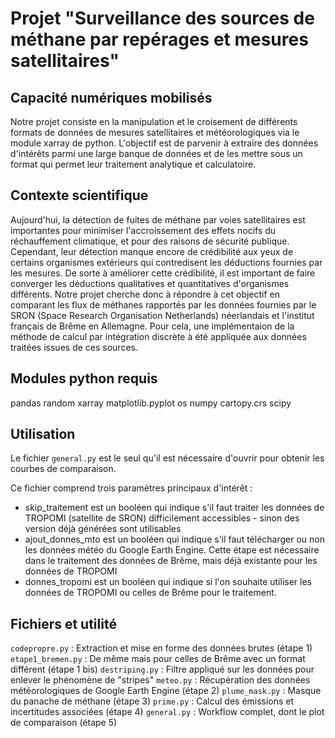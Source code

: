 # Projet "Surveillance des sources de méthane par repérages et mesures satellitaires"


## Capacité numériques mobilisés

Notre projet consiste en la manipulation et le croisement de différents formats de données de mesures satellitaires et météorologiques via le module xarray de python. L'objectif est de parvenir à extraire des données d'intérêts parmi une large banque de données et de les mettre sous un format qui permet leur traitement analytique et calculatoire.

## Contexte scientifique

Aujourd'hui, la détection de fuites de méthane par voies satellitaires est importantes pour minimiser l'accroissement des effets nocifs du réchauffement climatique, et pour des raisons de sécurité publique. Cependant, leur détection manque encore de crédibilité aux yeux de certains organismes extérieurs qui contredisent les déductions fournies par les mesures. 
De sorte à améliorer cette crédibilité, il est important de faire converger les déductions qualitatives et quantitatives d'organismes différents. Notre projet cherche donc à répondre à cet objectif en comparant les flux de méthanes rapportés par les données fournies par le SRON (Space Research Organisation Netherlands) néerlandais et l'institut français de Brême en Allemagne. 
Pour cela, une implémentaion de la méthode de calcul par intégration discrète à été appliquée aux données traitées issues de ces sources.

## Modules python requis

pandas
random
xarray
matplotlib.pyplot
os
numpy
cartopy.crs
scipy

## Utilisation 

Le fichier `general.py` est le seul qu'il est nécessaire d'ouvrir pour obtenir les courbes de comparaison.

Ce fichier comprend trois paramètres principaux d'intérêt : 

- skip_traitement est un booléen qui indique s'il faut traiter les données de TROPOMI (satellite de SRON) difficilement accessibles - sinon des version déjà générées sont utilisables  
- ajout_donnes_mto est un booléen qui indique s'il faut télécharger ou non les données météo du Google Earth Engine. Cette étape est nécessaire dans le traitement des données de Brême, mais déjà existante pour les données de TROPOMI  
- donnes_tropomi est un booléen qui indique si l'on souhaite utiliser les données de TROPOMI ou celles de Brême pour le traitement.

## Fichiers et utilité

`codepropre.py` : Extraction et mise en forme des données brutes (étape 1)
`etape1_bremen.py` : De même mais pour celles de Brême avec un format différent (étape 1 bis)
`destriping.py` : Filtre appliqué sur les données pour enlever le phénomène de "stripes"
`meteo.py` : Récupération des données météorologiques de Google Earth Engine (étape 2)
`plume_mask.py` : Masque du panache de méthane (étape 3)
`prime.py` : Calcul des émissions et incertitudes associées (étape 4)
`general.py` : Workflow complet, dont le plot de comparaison (étape 5)